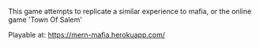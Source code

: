 This game attempts to replicate a similar experience to mafia, or the online game 'Town Of Salem'

Playable at:
https://mern-mafia.herokuapp.com/
